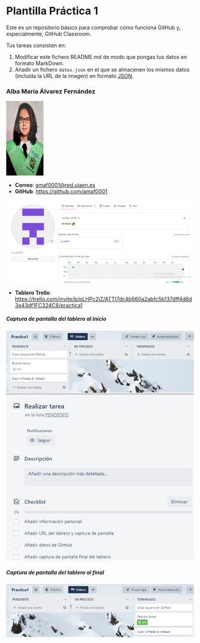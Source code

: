 # Plantilla Práctica 1
Este es un repositorio básico para comprobar cómo funciona GitHub y, especialmente, GitHub Classroom.

Tus tareas consisten en:
1) Modificar este fichero README.md de modo que pongas tus datos en formato MarkDown.
2) Añadir un fichero <code>datos.json</code> en el que se almacenen los mismos datos (incluída la URL de la imagen) en formato [JSON](https://es.wikipedia.org/wiki/JSON).

### Alba María Álvarez Fernández
<img src="fotoPerfilUJA.jpg" width="100" height="200">

* **Correo**: amaf0001@red.ujaen.es
* **GitHub**: https://github.com/amaf0001
<img src="capturaGitHub.jpg">

* **Tablero Trello**: https://trello.com/invite/b/pLHPc2iZ/ATTI7dc4b660a2abfc5b137dff4d6d3e43df1FC324C8/practica1

##### Captura de pantalla del tablero al inicio
<img src="tableroInicio.jpg">
<img src="tableroInicio_2.jpg">

##### Captura de pantalla del tablero al final
<img src="tableroFinal.jpg">
